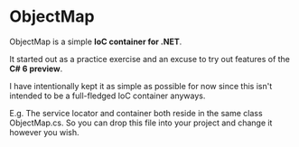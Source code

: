 # ObjectMap
ObjectMap is a simple **IoC container for .NET**. 

It started out as a practice exercise and an excuse to try out features of the **C# 6 preview**.

I have intentionally kept it as simple as possible for now since this isn't intended to be a full-fledged IoC container anyways. 

E.g. The service locator and container both reside in the same class ObjectMap.cs. So you can drop this file into your project and change it however you wish.
